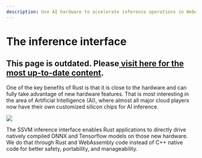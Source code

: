 ```yaml
---
description: Use AI hardware to accelerate inference operations in WebAssembly
---
```


# The inference interface

## This page is outdated. Please[ visit here for the most up-to-date content](https://www.secondstate.io/tags/rust-function-in-nodejs/).

One of the key benefits of Rust is that it is close to the hardware and can fully take advantage of new hardware features. That is most interesting in the area of Artificial Intelligence \(AI\), where almost all major cloud players now have their own customized silicon chips for AI inference.

![](../../.gitbook/assets/screen-shot-2020-05-20-at-1.21.30-am.png)

The SSVM inference interface enables Rust applications to directly drive natively compiled ONNX and Tensorflow models on those new hardware. We do that through Rust and WebAssembly code instead of C++ native code for better safety, portability, and manageability.

